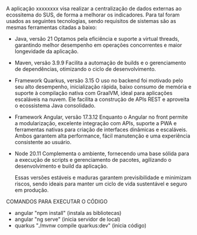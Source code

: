 A aplicação xxxxxxxx visa realizar a centralização de dados externas ao ecossitema do SUS, de forma a melhorar os indicadores. Para tal foram usados as seguintes tecnologias, sendo requisitos de sistemas são as mesmas ferramentas citadas a baixo:

 - Java, versão 21
Optamos pela eficiência e suporte a virtual threads, garantindo melhor desempenho em operações concorrentes e maior longevidade da aplicação.

 - Maven, versão 3.9.9
Facilita a automação de builds e o gerenciamento de dependências, otimizando o ciclo de desenvolvimento.

 - Framework Quarkus, versão 3.15
O uso no backend foi motivado pelo seu alto desempenho, inicialização rápida, baixo consumo de memória e suporte à compilação nativa com GraalVM, ideal para aplicações escaláveis na nuvem. Ele facilita a construção de APIs REST e aproveita o ecossistema Java consolidado.

 - Framework Angular, versão 17.3.12
Enquanto o Angular no front permite a modularização, excelente integração com APIs, suporte a PWA e ferramentas nativas para criação de interfaces dinâmicas e escaláveis. Ambos garantem alta performance, fácil manutenção e uma experiência consistente ao usuário.

 - Node 20.11
Complementa o ambiente, fornecendo uma base sólida para a execução de scripts e gerenciamento de pacotes, agilizando o desenvolvimento e build da aplicação​.

	Essas versões estáveis e maduras garantem previsibilidade e minimizam riscos, sendo ideais para manter um ciclo de vida sustentável e seguro em produção.

COMANDOS PARA EXECUTAR O CÓDIGO
 - angular "npm install" (instala as bibliotecas)
 - angular "ng serve" (inicia servidor de local)
 - quarkus "./mvnw compile quarkus:dev" (inicia código)

